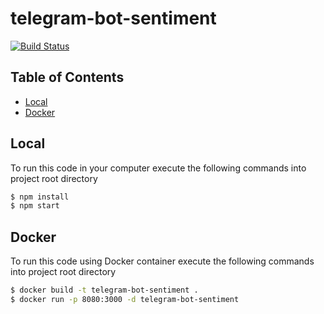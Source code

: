 # telegram-bot-sentiment

[![Build Status](https://travis-ci.org/leonardofurnielis/telegram-bot-sentiment.svg?branch=master)](https://travis-ci.org/leonardofurnielis/telegram-bot-sentiment)

## Table of Contents

- [Local](#local)
- [Docker](#docker)

## Local

To run this code in your computer execute the following commands into project root directory

```bash
$ npm install
$ npm start
```

## Docker

To run this code using Docker container execute the following commands into project root directory

```bash
$ docker build -t telegram-bot-sentiment .
$ docker run -p 8080:3000 -d telegram-bot-sentiment
```
